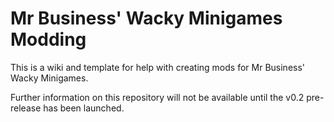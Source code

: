 # Mr Business' Wacky Minigames Modding
This is a wiki and template for help with creating mods for Mr Business' Wacky Minigames.

Further information on this repository will not be available until the v0.2 pre-release has been launched.
